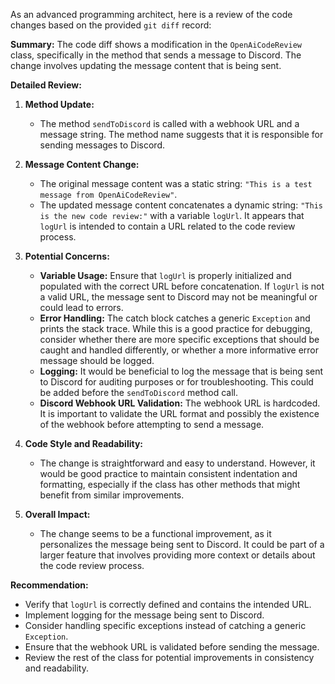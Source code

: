 As an advanced programming architect, here is a review of the code changes based on the provided `git diff` record:

**Summary:**
The code diff shows a modification in the `OpenAiCodeReview` class, specifically in the method that sends a message to Discord. The change involves updating the message content that is being sent.

**Detailed Review:**

1. **Method Update:**
   - The method `sendToDiscord` is called with a webhook URL and a message string. The method name suggests that it is responsible for sending messages to Discord.

2. **Message Content Change:**
   - The original message content was a static string: `"This is a test message from OpenAiCodeReview"`.
   - The updated message content concatenates a dynamic string: `"This is the new code review:"` with a variable `logUrl`. It appears that `logUrl` is intended to contain a URL related to the code review process.

3. **Potential Concerns:**
   - **Variable Usage:** Ensure that `logUrl` is properly initialized and populated with the correct URL before concatenation. If `logUrl` is not a valid URL, the message sent to Discord may not be meaningful or could lead to errors.
   - **Error Handling:** The catch block catches a generic `Exception` and prints the stack trace. While this is a good practice for debugging, consider whether there are more specific exceptions that should be caught and handled differently, or whether a more informative error message should be logged.
   - **Logging:** It would be beneficial to log the message that is being sent to Discord for auditing purposes or for troubleshooting. This could be added before the `sendToDiscord` method call.
   - **Discord Webhook URL Validation:** The webhook URL is hardcoded. It is important to validate the URL format and possibly the existence of the webhook before attempting to send a message.

4. **Code Style and Readability:**
   - The change is straightforward and easy to understand. However, it would be good practice to maintain consistent indentation and formatting, especially if the class has other methods that might benefit from similar improvements.

5. **Overall Impact:**
   - The change seems to be a functional improvement, as it personalizes the message being sent to Discord. It could be part of a larger feature that involves providing more context or details about the code review process.

**Recommendation:**
- Verify that `logUrl` is correctly defined and contains the intended URL.
- Implement logging for the message being sent to Discord.
- Consider handling specific exceptions instead of catching a generic `Exception`.
- Ensure that the webhook URL is validated before sending the message.
- Review the rest of the class for potential improvements in consistency and readability.